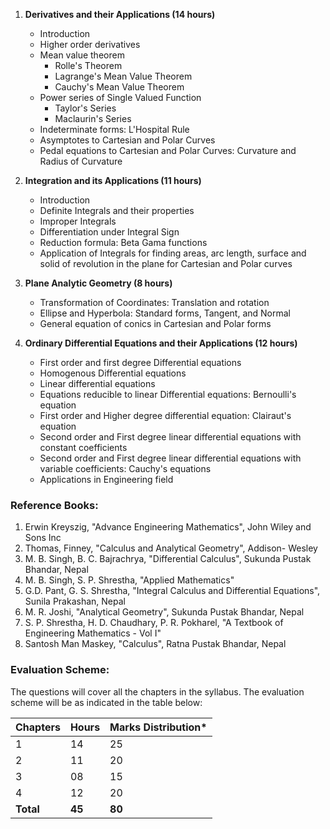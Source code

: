 1. **Derivatives and their Applications (14 hours)**
    * Introduction
    * Higher order derivatives
    * Mean value theorem
        * Rolle's Theorem
        * Lagrange's Mean Value Theorem
        * Cauchy's Mean Value Theorem
    * Power series of Single Valued Function
        * Taylor's Series
        * Maclaurin's Series
    * Indeterminate forms: L'Hospital Rule
    * Asymptotes to Cartesian and Polar Curves
    * Pedal equations to Cartesian and Polar Curves: Curvature and Radius of Curvature

2. **Integration and its Applications (11 hours)**
    * Introduction
    * Definite Integrals and their properties
    * Improper Integrals
    * Differentiation under Integral Sign
    * Reduction formula: Beta Gama functions
    * Application of Integrals for finding areas, arc length, surface and solid of revolution in the plane for Cartesian and Polar curves

3. **Plane Analytic Geometry (8 hours)**
    * Transformation of Coordinates: Translation and rotation
    * Ellipse and Hyperbola: Standard forms, Tangent, and Normal
    * General equation of conics in Cartesian and Polar forms

4. **Ordinary Differential Equations and their Applications (12 hours)**
    * First order and first degree Differential equations
    * Homogenous Differential equations
    * Linear differential equations
    * Equations reducible to linear Differential equations: Bernoulli's equation
    * First order and Higher degree differential equation: Clairaut's equation
    * Second order and First degree linear differential equations with constant coefficients
    * Second order and First degree linear differential equations with variable coefficients: Cauchy's equations
    * Applications in Engineering field

### Reference Books:

1. Erwin Kreyszig, "Advance Engineering Mathematics", John Wiley and Sons Inc
2. Thomas, Finney, "Calculus and Analytical Geometry", Addison- Wesley
3. M. B. Singh, B. C. Bajrachrya, "Differential Calculus", Sukunda Pustak Bhandar, Nepal
4. M. B. Singh, S. P. Shrestha, "Applied Mathematics"
5. G.D. Pant, G. S. Shrestha, "Integral Calculus and Differential Equations", Sunila Prakashan, Nepal
6. M. R. Joshi, "Analytical Geometry", Sukunda Pustak Bhandar, Nepal
7. S. P. Shrestha, H. D. Chaudhary, P. R. Pokharel, "A Textbook of Engineering Mathematics - Vol I"
8. Santosh Man Maskey, "Calculus", Ratna Pustak Bhandar, Nepal

### Evaluation Scheme:

The questions will cover all the chapters in the syllabus. The evaluation scheme will be as indicated in the table below:

| Chapters  | Hours  | Marks Distribution* |
| --------- | ------ | ------------------- |
| 1         | 14     | 25                  |
| 2         | 11     | 20                  |
| 3         | 08     | 15                  |
| 4         | 12     | 20                  |
| **Total** | **45** | **80**              |

